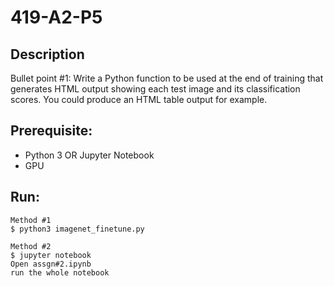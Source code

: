 # 419-A2-P5
## Description
Bullet point #1: 
  Write a Python function to be used at the end of training that generates HTML output showing
each test image and its classification scores. You could produce an HTML table output
for example.
## Prerequisite:
- Python 3 OR Jupyter Notebook
- GPU

## Run:
```
Method #1
$ python3 imagenet_finetune.py

Method #2
$ jupyter notebook
Open assgn#2.ipynb
run the whole notebook

